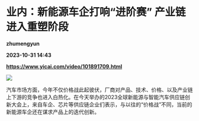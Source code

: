 # 业内：新能源车企打响“进阶赛” 产业链进入重塑阶段
**zhumengyun**

**2023-10-31 14:43**

**https://www.yicai.com/video/101891709.html**

![](http://imgcdn.yicai.com/vms-new/2023/10/97a07aeeab1cdd8ada7abd213312e1b2_ls2K.jpg) 

汽车市场方面，今年不仅价格战此起彼伏，厂商对产品、技术、价格、以及产业链上下游的竞争也进入白热化。在今天举办的2023全球新能源与智能汽车供应链创新大会上，来自车企、芯片等供应链企业们表示，与以往的“价格战”不同，当前的新能源车企还在谋求产品上的迭代创新。